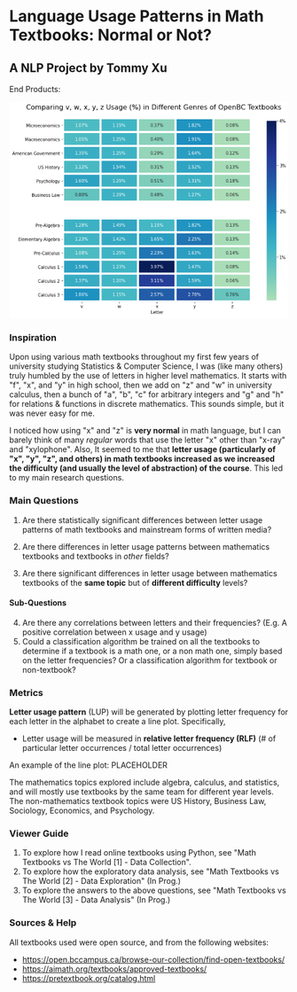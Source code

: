 # Language Usage Patterns in Math Textbooks: Normal or Not?
## A NLP Project by Tommy Xu
End Products:

[comment]: <> (![percentages_graph]&#40;./data/percentages_graph.png&#41;)

![compare_graph](./data/compare_math_non-math.png)
   
### Inspiration
Upon using various math textbooks throughout my first few years of
university studying Statistics & Computer Science, I was (like many
 others) truly humbled by the use of letters in higher level mathematics. 
It starts with "f", "x", and "y" in high school, then we add on "z" and "w" in
university calculus, then a bunch of "a", "b", "c" for arbitrary integers and 
"g" and "h" for relations & functions in discrete mathematics. This sounds simple, but
it was never easy for me. 

I noticed how using "x" and "z" is **very normal** in math language, but I can barely 
think of many *regular* words that use the letter "x" other than "x-ray" and "xylophone". 
Also, It seemed to me that **letter usage (particularly of "x", "y", "z", and others) 
in math textbooks increased as we increased the difficulty (and usually the level of abstraction) 
of the course**. This led to my main research questions.

### Main Questions

1) Are there statistically significant differences between letter usage patterns of math textbooks 
   and mainstream forms of written media?
   
2) Are there differences in letter usage patterns between mathematics textbooks and textbooks 
   in *other* fields?

3) Are there significant differences in letter usage between mathematics textbooks of 
the **same topic** but of **different difficulty** levels?
   
#### Sub-Questions
4) Are there any correlations between letters and their frequencies? (E.g. A positive correlation between x usage and y usage)
5) Could a classification algorithm be trained on all the textbooks to determine if a textbook is a math one, or a 
non math one, simply based on the letter frequencies? Or a classification algorithm for textbook or non-textbook?
   
### Metrics
**Letter usage pattern** (LUP) will be generated by plotting letter frequency for each letter 
in the alphabet to create a line plot. Specifically,
- Letter usage will be measured in **relative letter frequency (RLF)** (# of particular letter 
     occurrences / total letter occurrences)
  
An example of the line plot:
PLACEHOLDER

[comment]: <> (![ alt text for screen readers]&#40;/path/to/image. png "Text to show on mouseover"&#41;)
  
The mathematics topics explored include algebra, calculus, and statistics, and will 
     mostly use textbooks by the same team for different year levels.
The non-mathematics textbook topics were US History, Business Law, Sociology, Economics, and Psychology.

### Viewer Guide
1) To explore how I read online textbooks using Python, see "Math Textbooks vs The World [1] - Data Collection".
2) To explore how the exploratory data analysis, see "Math Textbooks vs The World [2] - Data Exploration" (In Prog.)
3) To explore the answers to the above questions, see "Math Textbooks vs The World [3] - Data Analysis" (In Prog.)

### Sources & Help

All textbooks used were open source, and from the following websites:
- https://open.bccampus.ca/browse-our-collection/find-open-textbooks/
- https://aimath.org/textbooks/approved-textbooks/
- https://pretextbook.org/catalog.html



